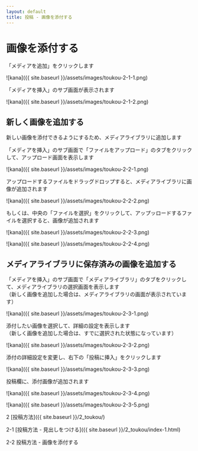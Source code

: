 ```yaml
---
layout: default
title: 投稿 - 画像を添付する
---
```


# 画像を添付する

「メディアを追加」をクリックします

![kana]({{ site.baseurl }}/assets/images/toukou-2-1-1.png)

「メディアを挿入」のサブ画面が表示されます

![kana]({{ site.baseurl }}/assets/images/toukou-2-1-2.png)

## 新しく画像を追加する

新しい画像を添付できるようにするため、メディアライブラリに追加します

「メディアを挿入」のサブ画面で「ファイルをアップロード」のタブをクリックして、アップロード画面を表示します

![kana]({{ site.baseurl }}/assets/images/toukou-2-2-1.png)

アップロードするファイルをドラッグドロップすると、メディアライブラリに画像が追加されます

![kana]({{ site.baseurl }}/assets/images/toukou-2-2-2.png)

もしくは、中央の「ファイルを選択」をクリックして、アップッロードするファイルを選択すると、画像が追加されます

![kana]({{ site.baseurl }}/assets/images/toukou-2-2-3.png)

![kana]({{ site.baseurl }}/assets/images/toukou-2-2-4.png)

## メディアライブラリに保存済みの画像を追加する

「メディアを挿入」のサブ画面で「メディアライブラリ」のタブをクリックして、メディアライブラリの選択画面を表示します  
（新しく画像を追加した場合は、メディアライブラリの画面が表示されています）

![kana]({{ site.baseurl }}/assets/images/toukou-2-3-1.png)

添付したい画像を選択して、詳細の設定を表示します  
（新しく画像を追加した場合は、すでに選択された状態になっています）

![kana]({{ site.baseurl }}/assets/images/toukou-2-3-2.png)

添付の詳細設定を変更し、右下の「投稿に挿入」をクリックします

![kana]({{ site.baseurl }}/assets/images/toukou-2-3-3.png)

投稿欄に、添付画像が追加されます

![kana]({{ site.baseurl }}/assets/images/toukou-2-3-4.png)

![kana]({{ site.baseurl }}/assets/images/toukou-2-3-5.png)


2 [投稿方法]({{ site.baseurl }}/2_toukou/)

2-1 [投稿方法 - 見出しをつける]({{ site.baseurl }}/2_toukou/index-1.html)

2-2 投稿方法 - 画像を添付する
